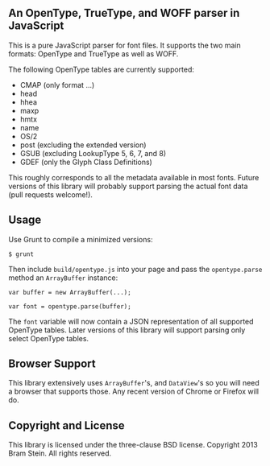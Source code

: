 ## An OpenType, TrueType, and WOFF parser in JavaScript

This is a pure JavaScript parser for font files. It supports the two main formats: OpenType and TrueType as well as WOFF.

The following OpenType tables are currently supported:

* CMAP (only format ...)
* head
* hhea
* maxp
* hmtx
* name
* OS/2
* post (excluding the extended version)
* GSUB (excluding LookupType 5, 6, 7, and 8)
* GDEF (only the Glyph Class Definitions)

This roughly corresponds to all the metadata available in most fonts. Future versions of this library will probably support parsing the actual font data (pull requests welcome!). 

## Usage

Use Grunt to compile a minimized versions:

    $ grunt

Then include `build/opentype.js` into your page and pass the `opentype.parse` method an `ArrayBuffer` instance:

    var buffer = new ArrayBuffer(...);

    var font = opentype.parse(buffer);

The `font` variable will now contain a JSON representation of all supported OpenType tables. Later versions of this library will support parsing only select OpenType tables.

## Browser Support

This library extensively uses `ArrayBuffer`'s, and `DataView`'s so you will need a browser that supports those. Any recent version of Chrome or Firefox will do.

## Copyright and License

This library is licensed under the three-clause BSD license. Copyright 2013 Bram Stein. All rights reserved.
